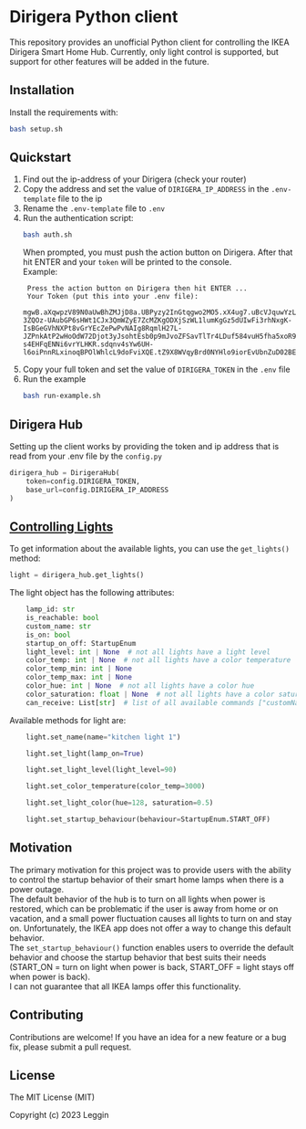 # Dirigera Python client

This repository provides an unofficial Python client for controlling the IKEA Dirigera Smart Home Hub. Currently, only light control is supported, but support for other features will be added in the future.

## Installation

Install the requirements with:

```bash
bash setup.sh
```

## Quickstart

1. Find out the ip-address of your Dirigera (check your router)
2. Copy the address and set the value of `DIRIGERA_IP_ADDRESS` in the `.env-template` file to the ip
3. Rename the `.env-template` file to `.env`
4. Run the authentication script:
   ```bash
   bash auth.sh
   ```
   When prompted, you must push the action button on Dirigera. After that hit ENTER and your `token` will be printed to the console.  
   Example:
   ```
    Press the action button on Dirigera then hit ENTER ...
    Your Token (put this into your .env file):
    mgwB.aXqwpzV89N0aUwBhZMJjD8a.UBPyzy2InGtqgwo2MO5.xX4ug7.uBcVJquwYzLnAijF7SdYKvNxTo0uzQKahV10A-3ZQOz-UAubGP6sHWt1CJx3QmWZyE7ZcMZKgODXjSzWL1lumKgGz5dUIwFi3rhNxgK-IsBGeGVhNXPt8vGrYEcZePwPvNAIg8RqmlH27L-JZPnkAtP2wHoOdW72Djot3yJsohtEsb0p9mJvoZFSavTlTr4LDuf584vuH5fha5xoR9QhhIvvgbAP-s4EHFqENNi6vrYLHKR.sdqnv4sYw6UH-l6oiPnnRLxinoqBPOlWhlcL9doFviXQE.tZ9X8WVqyBrd0NYHlo9iorEvUbnZuD02BEJrg4NLwgh3rZtyF0Mi46HenynzBohbPn4RnuSYYCiHt5EZnWedxBtDqc7mSTm1ZtyD
   ```
5. Copy your full token and set the value of `DIRIGERA_TOKEN` in the `.env` file
6. Run the example
    ```bash
    bash run-example.sh
    ```

## Dirigera Hub

Setting up the client works by providing the token and ip address that is read from your .env file by the `config.py`

```python
dirigera_hub = DirigeraHub(
    token=config.DIRIGERA_TOKEN,
    base_url=config.DIRIGERA_IP_ADDRESS
)
```

## [Controlling Lights](./models/light.py)

To get information about the available lights, you can use the `get_lights()` method:

```python
light = dirigera_hub.get_lights()
```

The light object has the following attributes:

```python
    lamp_id: str
    is_reachable: bool
    custom_name: str
    is_on: bool
    startup_on_off: StartupEnum
    light_level: int | None  # not all lights have a light level
    color_temp: int | None  # not all lights have a color temperature
    color_temp_min: int | None
    color_temp_max: int | None
    color_hue: int | None  # not all lights have a color hue
    color_saturation: float | None  # not all lights have a color saturation
    can_receive: List[str]  # list of all available commands ["customName", "isOn", "lightLevel", ...]
```

Available methods for light are:

```python
    light.set_name(name="kitchen light 1")

    light.set_light(lamp_on=True)

    light.set_light_level(light_level=90)

    light.set_color_temperature(color_temp=3000)

    light.set_light_color(hue=128, saturation=0.5)

    light.set_startup_behaviour(behaviour=StartupEnum.START_OFF)
```
## Motivation
The primary motivation for this project was to provide users with the ability to control the startup behavior of their smart home lamps when there is a power outage.  
The default behavior of the hub is to turn on all lights when power is restored, which can be problematic if the user is away from home or on vacation, and a small power fluctuation causes all lights to turn on and stay on. Unfortunately, the IKEA app does not offer a way to change this default behavior.  
The `set_startup_behaviour()` function enables users to override the default behavior and choose the startup behavior that best suits their needs (START_ON = turn on light when power is back, START_OFF = light stays off when power is back).  
I can not guarantee that all IKEA lamps offer this functionality.

## Contributing

Contributions are welcome! If you have an idea for a new feature or a bug fix, please submit a pull request.

## License

The MIT License (MIT)

Copyright (c) 2023 Leggin